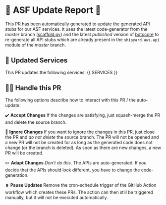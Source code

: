 # 🚀 ASF Update Report 🚀
This PR has been automatically generated to update the generated API stubs for our ASF services.
It uses the latest code-generator from the _master_ branch ([scaffold.py](https://github.com/khulnasoft/shipyard/blob/master/shipyard/aws/scaffold.py)) and the latest _published_ version of [botocore](https://github.com/boto/botocore) to re-generate all API stubs which are already present in the `shipyard.aws.api` module of the _master_ branch.

## 🔄 Updated Services
This PR updates the following services:
{{ SERVICES }}

## 👷🏽 Handle this PR
The following options describe how to interact with this PR / the auto-update:

✔️ **Accept Changes**
If the changes are satisfying, just squash-merge the PR and delete the source branch.

🚫 **Ignore Changes**
If you want to ignore the changes in this PR, just close the PR and *do not delete* the source branch. The PR will not be opened and a new PR will not be created for as long as the generated code does not change (or the branch is deleted). As soon as there are new changes, a new PR will be created.

✏️ **Adapt Changes**
*Don't do this.* The APIs are auto-generated. If you decide that the APIs should look different, you have to change the code-generation.

⏸️ **Pause Updates**
Remove the cron-schedule trigger of the GitHub Action workflow which creates these PRs. The action can then still be triggered manually, but it will not be executed automatically.
